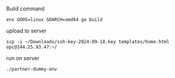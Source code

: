Build command

`env GOOS=linux GOARCH=amd64 go build` 

upload to server

```scp -i ~/Downloads/ssh-key-2024-09-18.key templates/home.html opc@144.25.93.47:~/  ```

run on server 

`./partner-dummy-env`
